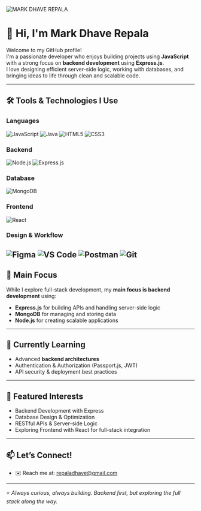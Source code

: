 
![MARK DHAVE REPALA](https://github.com/user-attachments/assets/525037e4-6eb8-43c3-aa07-6682e8e9f6b1)
# 👋 Hi, I'm Mark Dhave Repala

Welcome to my GitHub profile!  
I'm a passionate developer who enjoys building projects using **JavaScript** with a strong focus on **backend development** using **Express.js**.  
I love designing efficient server-side logic, working with databases, and bringing ideas to life through clean and scalable code.

---

## 🛠️ Tools & Technologies I Use

### Languages
![JavaScript](https://img.shields.io/badge/JavaScript-323330?style=for-the-badge&logo=javascript&logoColor=F7DF1E)
![Java](https://img.shields.io/badge/Java-ED8B00?style=for-the-badge&logo=java&logoColor=white)
![HTML5](https://img.shields.io/badge/HTML5-E34F26?style=for-the-badge&logo=html5&logoColor=white)
![CSS3](https://img.shields.io/badge/CSS3-1572B6?style=for-the-badge&logo=css3&logoColor=white)

### Backend
![Node.js](https://img.shields.io/badge/Node.js-43853D?style=for-the-badge&logo=node.js&logoColor=white)
![Express.js](https://img.shields.io/badge/Express.js-404D59?style=for-the-badge)

### Database
![MongoDB](https://img.shields.io/badge/MongoDB-4EA94B?style=for-the-badge&logo=mongodb&logoColor=white)

### Frontend
![React](https://img.shields.io/badge/React-20232A?style=for-the-badge&logo=react&logoColor=61DAFB)

### Design & Workflow
![Figma](https://img.shields.io/badge/Figma-F24E1E?style=for-the-badge&logo=figma&logoColor=white)
![VS Code](https://img.shields.io/badge/VS%20Code-0078d7?style=for-the-badge&logo=visual-studio-code&logoColor=white)
![Postman](https://img.shields.io/badge/Postman-FF6C37?style=for-the-badge&logo=postman&logoColor=white)
![Git](https://img.shields.io/badge/Git-F05032?style=for-the-badge&logo=git&logoColor=white)
---

## 🎯 Main Focus
While I explore full-stack development, my **main focus is backend development** using:
- **Express.js** for building APIs and handling server-side logic  
- **MongoDB** for managing and storing data  
- **Node.js** for creating scalable applications  

---

## 🌱 Currently Learning
- Advanced **backend architectures**  
- Authentication & Authorization (Passport.js, JWT)  
- API security & deployment best practices  

---

## 📌 Featured Interests
- Backend Development with Express  
- Database Design & Optimization  
- RESTful APIs & Server-side Logic  
- Exploring Frontend with React for full-stack integration  

---

## 📫 Let’s Connect! 
- ✉️ Reach me at: repaladhave@gmail.com  

---

⭐️ *Always curious, always building. Backend first, but exploring the full stack along the way.*
